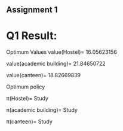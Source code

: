 ## Assignment 1
# Q1 Result:
Optimum Values
value(Hostel)= 16.05623156 

value(academic building)= 21.84650722 

value(canteen)= 18.82669839

Optimum policy

π(Hostel)= Study

π(academic building)= Study

π(canteen)= Study
